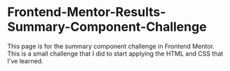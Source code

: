 # Frontend-Mentor-Results-Summary-Component-Challenge
This page is for the summary component challenge in Frontend Mentor. This is a small challenge that I did to start applying the HTML and CSS that I've learned. 
